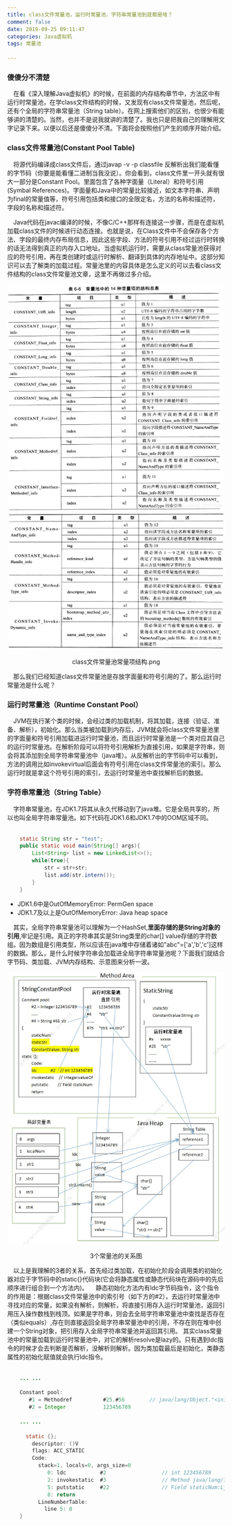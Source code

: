 ```yaml
---
title: class文件常量池，运行时常量池，字符串常量池到底都是啥？
comment: false
date: 2019-09-25 09:11:47
categories: Java虚拟机
tags: 常量池

---
```

### 傻傻分不清楚
&emsp;在看《深入理解Java虚拟机》的时候，在前面的内存结构章节中，方法区中有运行时常量池，在学class文件结构的时候，又发现有class文件常量池，然后呢，还有个全局的字符串常量池（String table）。在网上搜索他们的区别，也很少有能够讲的清楚的。当然，也并不是说我就讲的清楚了。我也只是把我自己的理解用文字记录下来。以便以后还是傻傻分不清。下面将会按照他们产生的顺序开始介绍。

### class文件常量池(Constant Pool Table)
&emsp;将源代码编译成class文件后，通过javap -v -p classfile 反解析出我们能看懂的字节码（你要是能看懂二进制当我没说）。你会看到，class文件里一开头就有很大一部分是Constant Pool。里面包含了各种字面量（Literal）和符号引用(Symbal References)。字面量和Java中的常量比较接近，如文本字符串、声明为final的常量值等，符号引用包括类和接口的全限定名，方法的名称和描述符，字段的名称和描述符。

&emsp;Java代码在javac编译的时候，不像C/C++那样有连接这一步骤，而是在虚拟机加载class文件的时候进行动态连接。也就是说，在Class文件中不会保存各个方法、字段的最终内存布局信息，因此这些字段、方法的符号引用不经过运行时转换的话无法得到真正的内存入口地址。当虚拟机运行时，需要从class常量池获得对应的符号引用，再在类创建时或运行时解析、翻译到具体的内存地址中。这部分知识可以去了解类的加载过程。常量池里的内容具体是怎么定义的可以去看class文件结构的class文件常量池文章，这里不再做过多介绍。

![](class文件常量池，运行时常量池，字符串常量池到底都是啥？/class文件常量池1.png)
![](class文件常量池，运行时常量池，字符串常量池到底都是啥？/class文件常量池2.png)
<center>class文件常量池常量项结构.png</center>

&emsp;那么我们已经知道class文件常量池是存放字面量和符号引用的了。那么运行时常量池是什么呢？

### 运行时常量池（Runtime Constant Pool）
&emsp;JVM在执行某个类的时候，会经过类的加载机制，将其加载，连接（验证、准备、解析），初始化。那么当类被加载到内存后，JVM就会将class文件常量池里的字面量和符号引用加载进运行时常量池，而且运行时常量池是一个类对应其自己的运行时常量池。在解析阶段可以将符号引用解析为直接引用，如果是字符串，则会将其添加到全局字符串常量池中（java堆）。从反解析出的字节码中可以看到，方法的调用比如invokevirtual后面会有符号引用在class文件常量池的索引。那么运行时就是拿这个符号引用的索引，去运行时常量池中查找解析后的数据。

### 字符串常量池（String Table）
&emsp;字符串常量池，在JDK1.7将其从永久代移动到了java堆。它是全局共享的，所以也叫全局字符串常量池。如下代码在JDK1.6和JDK1.7中的OOM区域不同。

```java
	
	static String str = "test";
	public static void main(String[] args){
		List<String> list = new LinkedList<>();
		while(true){
			str = str+str;
			list.add(str.intern());
		}
	}
```

* JDK1.6中是OutOfMemoryError: PermGen space
* JDK1.7及以上是OutOfMemoryError: Java heap space

&emsp;其实，全局字符串常量池可以理解为一个HashSet<String>,**里面存储的是String对象的引用**,牢记是引用。真正的字符串其实是String类里的char[] value存储的字符数组。因为数组是引用类型，所以应该在java堆中存储着诸如"abc"=['a','b','c']这样的数据。那么，是什么时候字符串会加载进全局字符串常量池呢？下面我们就结合字节码、类加载、JVM内存结构、示意图来分析一波。

![](class文件常量池，运行时常量池，字符串常量池到底都是啥？/class常量池、运行时常量池、字符串常量池.jpg)
<center>3个常量池的关系图</center>

&emsp;以上是我理解的3者的关系，首先经过类加载，在初始化阶段会调用类的初始化器<clinit>对应于字节码中的static{}代码块(它会将静态属性或静态代码块在源码中的先后顺序进行组合到一个方法内)。
&emsp;静态初始化方法内有ldc字节码指令，这个指令的作用是：根据class文件常量池中的索引号（如下方的#2），去运行时常量池中寻找对应的常量，如果没有解析，则解析，将直接引用存入运行时常量池，返回引用压入操作数栈到栈顶。如果是字符串，则会去全局字符串常量池中查找是否存在（类似equals）,存在则直接返回全局字符串常量池中的引用，不存在则在堆中创建一个String对象，把引用存入全局字符串常量池并返回其引用。
其实class常量池中的常量加载到运行时常量池中，对它的解析resolve是lazy的。只有遇到ldc指令的时候才会去判断是否解析，没解析则解析。因为类加载最后是初始化，类静态属性的初始化赋值就会执行ldc指令。

```java
	
	... ...

	Constant pool:
	   #1 = Methodref          #25.#56        // java/lang/Object."<init>":()V
	   #2 = Integer            123456789
	      
	... ...

	  static {};
	    descriptor: ()V
	    flags: ACC_STATIC
	    Code:
	      stack=1, locals=0, args_size=0
	         0: ldc           #2                  // int 123456789
	         2: invokestatic  #3                  // Method java/lang/Integer.valueOf:(I)Ljava/lang/Integer;
	         5: putstatic     #22                 // Field staticNum:Ljava/lang/Integer;
	         8: return
	      LineNumberTable:
	        line 5: 0
	}	

```